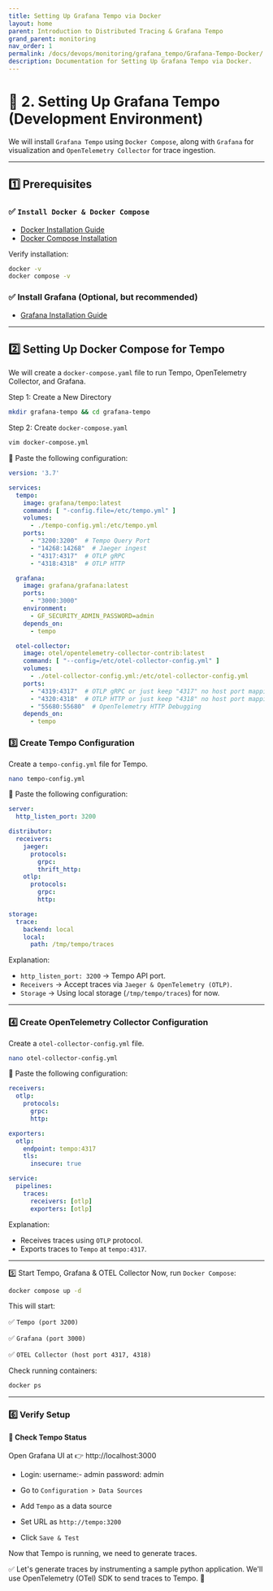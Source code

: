 ```yaml
---
title: Setting Up Grafana Tempo via Docker
layout: home
parent: Introduction to Distributed Tracing & Grafana Tempo
grand_parent: monitoring
nav_order: 1
permalink: /docs/devops/monitoring/grafana_tempo/Grafana-Tempo-Docker/
description: Documentation for Setting Up Grafana Tempo via Docker.
---
```


# 📌 2. Setting Up Grafana Tempo (Development Environment)
  We will install `Grafana Tempo` using `Docker Compose`, along with `Grafana` for visualization and `OpenTelemetry Collector` for trace ingestion.

---

## 1️⃣ Prerequisites

### ✅ `Install Docker & Docker Compose`

* [Docker Installation Guide](https://docs.docker.com/engine/install/)
* [Docker Compose Installation](https://docs.docker.com/compose/install/)

Verify installation:

```bash
docker -v
docker compose -v
```

### ✅ Install Grafana (Optional, but recommended)

* [Grafana Installation Guide](https://grafana.com/docs/grafana/latest/setup-grafana/installation/)

---

## 2️⃣ Setting Up Docker Compose for Tempo
We will create a `docker-compose.yaml` file to run Tempo, OpenTelemetry Collector, and Grafana.

Step 1: Create a New Directory
```bash
mkdir grafana-tempo && cd grafana-tempo
```

Step 2: Create `docker-compose.yaml`
```bash
vim docker-compose.yml
```

📌 Paste the following configuration:

```yaml
version: '3.7'

services:
  tempo:
    image: grafana/tempo:latest
    command: [ "-config.file=/etc/tempo.yml" ]
    volumes:
      - ./tempo-config.yml:/etc/tempo.yml
    ports:
      - "3200:3200"  # Tempo Query Port
      - "14268:14268"  # Jaeger ingest
      - "4317:4317"  # OTLP gRPC
      - "4318:4318"  # OTLP HTTP

  grafana:
    image: grafana/grafana:latest
    ports:
      - "3000:3000"
    environment:
      - GF_SECURITY_ADMIN_PASSWORD=admin
    depends_on:
      - tempo

  otel-collector:
    image: otel/opentelemetry-collector-contrib:latest
    command: [ "--config=/etc/otel-collector-config.yml" ]
    volumes:
      - ./otel-collector-config.yml:/etc/otel-collector-config.yml
    ports:
      - "4319:4317"  # OTLP gRPC or just keep "4317" no host port mapping
      - "4320:4318"  # OTLP HTTP or just keep "4318" no host port mapping
      - "55680:55680"  # OpenTelemetry HTTP Debugging
    depends_on:
      - tempo

```

### 3️⃣ Create Tempo Configuration
Create a `tempo-config.yml` file for Tempo.

```bash
nano tempo-config.yml
```

📌 Paste the following configuration:

```yaml
server:
  http_listen_port: 3200

distributor:
  receivers:
    jaeger:
      protocols:
        grpc:
        thrift_http:
    otlp:
      protocols:
        grpc:
        http:

storage:
  trace:
    backend: local
    local:
      path: /tmp/tempo/traces
```

Explanation:

* `http_listen_port: 3200` → Tempo API port.
* `Receivers` → Accept traces via `Jaeger & OpenTelemetry (OTLP)`.
* `Storage` → Using local storage (`/tmp/tempo/traces`) for now.

---

### 4️⃣ Create OpenTelemetry Collector Configuration

Create a `otel-collector-config.yml` file.
```bash
nano otel-collector-config.yml
```

📌 Paste the following configuration:

```yaml
receivers:
  otlp:
    protocols:
      grpc:
      http:

exporters:
  otlp:
    endpoint: tempo:4317
    tls:
      insecure: true

service:
  pipelines:
    traces:
      receivers: [otlp]
      exporters: [otlp]

```

Explanation:
* Receives traces using `OTLP` protocol.
* Exports traces to `Tempo` at `tempo:4317`.
---

5️⃣ Start Tempo, Grafana & OTEL Collector
Now, run `Docker Compose`:

```bash
docker compose up -d
```

This will start:

✅ `Tempo (port 3200)`

✅ `Grafana (port 3000)`

✅ `OTEL Collector (host port 4317, 4318)`

Check running containers:
```bash
docker ps
```

---

### 6️⃣ Verify Setup

#### 🔹 Check Tempo Status

Open Grafana UI at 👉 http://localhost:3000

* Login: username:- admin
         password: admin

* Go to `Configuration > Data Sources`
* Add `Tempo` as a data source
* Set URL as `http://tempo:3200`
* Click `Save & Test`


Now that Tempo is running, we need to generate traces.

✅  Let's generate traces by instrumenting a sample python application. We'll use OpenTelemetry (OTel) SDK to send traces to Tempo. 🚀